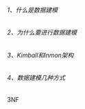 



###### 1、什么是数据建模    


###### 2、为什么要进行数据建模


###### 3、Kimball和Inmon架构


###### 4、数据建模几种方式


3NF




